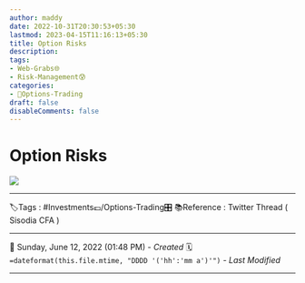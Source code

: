 ```yaml
---
author: maddy
date: 2022-10-31T20:30:53+05:30
lastmod: 2023-04-15T11:16:13+05:30
title: Option Risks
description: 
tags:
- Web-Grabs🌐
- Risk-Management😰
categories: 
- 🤹Options-Trading
draft: false
disableComments: false
---
```

# Option Risks
![](https://i.imgur.com/z0yI9tG.jpg)


---
🏷️Tags : #Investments💷/Options-Trading🎛️ 
📚Reference : Twitter Thread ( Sisodia CFA )

---
📅   Sunday, June 12, 2022  (01:48 PM) - *Created*
🗓️ `=dateformat(this.file.mtime, "DDDD '('hh':'mm a')'")` - *Last Modified* 

---

